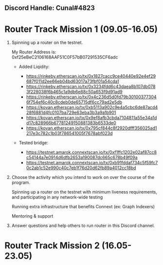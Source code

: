 ## Discord Handle: Cunal#4823
# Router Track Mission 1 (09.05-16.05)

 1) Spinning up a router on the testnet.

     My Router Address is: 0xf25eBeC2106168AAF51C0F57bB07291535CF6adc

      - Added Liqidity: 
           - https://rinkeby.etherscan.io/tx/0x1827cacc9ce40440e92e4ef29687f011d2ee66eb04bd63017a73fbf01a54cda1
           - https://rinkeby.etherscan.io/tx/0x3234fdd6c43daea8b107db0783f228038f6b465c1a9db6e88c50a653f9d91ad9
           - https://rinkeby.etherscan.io/tx/0x4c236d5d0fd79b301003773046f754ef6c40c8cdeb0de65715df6cc79ad2e5db
           - https://kovan.etherscan.io/tx/0xb5113a902c9e4a5cbc6de87acd428f6881d4fc0107ba729e63eba3b3a9a1b901
           - https://kovan.etherscan.io/tx/0x9ef8afb3cbda7104811a55e34a1dd17c828966b67781249150881383b6533de0
           - https://kovan.etherscan.io/tx/0x795cf844c8f2920dfff356025ad1217e3c782c1b03f786541005f7678abf023d
           
          
     - Tested bridge:
          - https://testnet.amarok.connextscan.io/tx/0xf1ffc1202e02af87cc8c54144a7e0914d6dfb2653a190087dc665c678b49f09a
          - https://testnet.amarok.connextscan.io/tx/0xb91fddaf734c5f59fc70c2ab1c52e990c40c7eb1f76d20d62fb89a4012cc18bd     


     



 2) Choose the activity which you intend to work on over the course of the program.

    
    Spinning up a router on the testnet with minimum liveness requirements, and participating in any network-wide testing
    
    Running extra infrastructure that benefits Connext (ex: Graph Indexers)
    
    Mentoring & support

 3) Answer questions and help others to run router in this Discord channel.


# Router Track Mission 2 (16.05-23.05)
